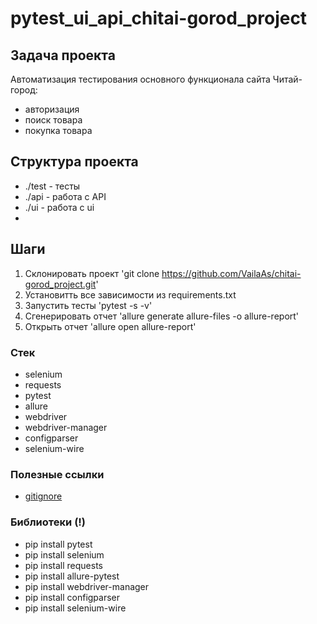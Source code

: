 # pytest_ui_api_chitai-gorod_project

## Задача проекта
Автоматизация тестирования основного функционала сайта Читай-город:

- авторизация 
- поиск товара
- покупка товара

## Структура проекта

- ./test - тесты
- ./api - работа с API
- ./ui - работа с ui
-

## Шаги

1. Склонировать проект 'git clone https://github.com/VailaAs/chitai-gorod_project.git'
2. Установитть все зависимости из requirements.txt
3. Запустить тесты 'pytest -s -v'
4. Сгенерировать отчет 'allure generate allure-files -o allure-report'
5. Открыть отчет 'allure open allure-report'


### Стек

- selenium
- requests
- pytest
- allure
- webdriver
- webdriver-manager
- configparser
- selenium-wire

### Полезные ссылки
- [gitignore](https://www.toptal.com/developers/gitignore)

### Библиотеки (**!**)
- pip install pytest
- pip install selenium
- pip install requests
- pip install allure-pytest
- pip install webdriver-manager
- pip install configparser
- pip install selenium-wire
 